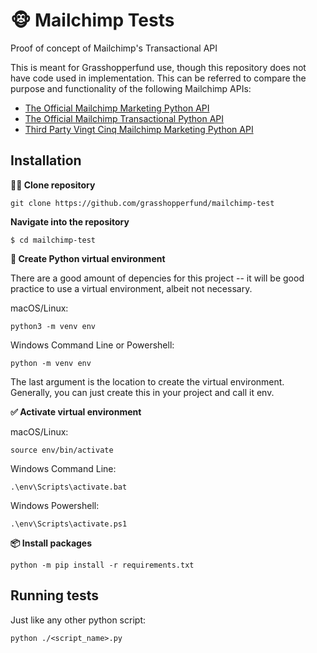 # 🐵 Mailchimp Tests
Proof of concept of Mailchimp's Transactional API 

This is meant for Grasshopperfund use, though this repository does not have code used in implementation. 
This can be referred to compare the purpose and functionality of the following Mailchimp APIs:

* [The Official Mailchimp Marketing Python API](https://github.com/mailchimp/mailchimp-marketing-python)
* [The Official Mailchimp Transactional Python API](https://github.com/mailchimp/mailchimp-transactional-python)
* [Third Party Vingt Cinq Mailchimp Marketing Python API](https://github.com/VingtCinq/python-mailchimp)


## Installation

**👩‍👧 Clone repository**


```console
git clone https://github.com/grasshopperfund/mailchimp-test
```


**Navigate into the repository** 

```console
$ cd mailchimp-test
```


**🐍 Create Python virtual environment**

There are a good amount of depencies for this project -- it will be good practice to use a virtual environment, albeit not necessary.

macOS/Linux:

```console
python3 -m venv env
```

Windows Command Line or Powershell:

```console
python -m venv env
```


The last argument is the location to create the virtual environment. Generally, you can just create this in your project and call it env.


**✅ Activate virtual environment**

macOS/Linux:

```
source env/bin/activate
```

Windows Command Line:

```
.\env\Scripts\activate.bat
```

Windows Powershell:

```
.\env\Scripts\activate.ps1
```


**📦 Install packages**


```console
python -m pip install -r requirements.txt
```

## Running tests

Just like any other python script:

```console
python ./<script_name>.py
```